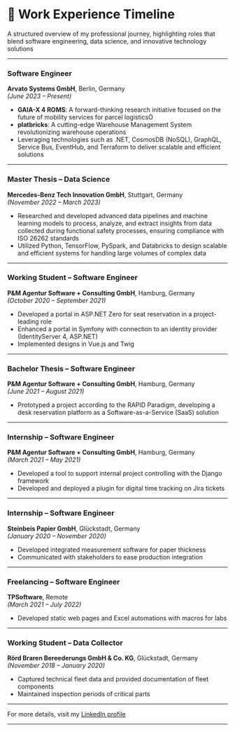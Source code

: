 # 💼 Work Experience Timeline
A structured overview of my professional journey, highlighting roles that blend software engineering, data science, and innovative technology solutions

---

### **Software Engineer**  
**Arvato Systems GmbH**, Berlin, Germany  
*(June 2023 – Present)*

- **GAIA-X 4 ROMS**: A forward-thinking research initiative focused on the future of mobility services for parcel logistics
- **platbricks**: A cutting-edge Warehouse Management System revolutionizing warehouse operations
- Leveraging technologies such as .NET, CosmosDB (NoSQL), GraphQL, Service Bus, EventHub, and Terraform to deliver scalable and efficient solutions

---

### **Master Thesis – Data Science**  
**Mercedes-Benz Tech Innovation GmbH**, Stuttgart, Germany  
*(November 2022 – March 2023)*

- Researched and developed advanced data pipelines and machine learning models to process, analyze, and extract insights from data collected during functional safety processes, ensuring compliance with ISO 26262 standards
- Utilized Python, TensorFlow, PySpark, and Databricks to design scalable and efficient systems for handling large volumes of complex data

---

### **Working Student – Software Engineer**  
**P&M Agentur Software + Consulting GmbH**, Hamburg, Germany  
*(October 2020 – September 2021)*

- Developed a portal in ASP.NET Zero for seat reservation in a project-leading role
- Enhanced a portal in Symfony with connection to an identity provider (IdentityServer 4, ASP.NET)
- Implemented designs in Vue.js and Twig

---

### **Bachelor Thesis – Software Engineer**  
**P&M Agentur Software + Consulting GmbH**, Hamburg, Germany  
*(June 2021 – August 2021)*

- Prototyped a project according to the RAPID Paradigm, developing a desk reservation platform as a Software-as-a-Service (SaaS) solution

---

### **Internship – Software Engineer**  
**P&M Agentur Software + Consulting GmbH**, Hamburg, Germany  
*(March 2021 – May 2021)*

- Developed a tool to support internal project controlling with the Django framework
- Developed and deployed a plugin for digital time tracking on Jira tickets

---

### **Internship – Software Engineer**  
**Steinbeis Papier GmbH**, Glückstadt, Germany  
*(January 2020 – November 2020)*

- Developed integrated measurement software for paper thickness
- Communicated with stakeholders to ease production integration

---

### **Freelancing – Software Engineer**  
**TPSoftware**, Remote  
*(March 2021 – July 2022)*

- Developed static web pages and Excel automations with macros for labs

---

### **Working Student – Data Collector**  
**Rörd Braren Bereederungs GmbH & Co. KG**, Glückstadt, Germany  
*(November 2018 – January 2020)*

- Captured technical fleet data and provided documentation of fleet components
- Maintained inspection periods of critical parts

---

For more details, visit my [LinkedIn profile](https://de.linkedin.com/in/tjark-prokoph)

--- 